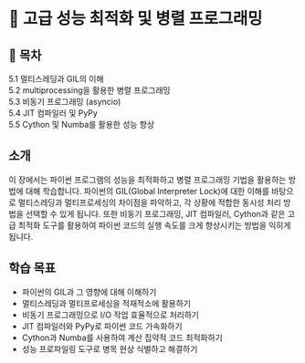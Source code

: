 # 📘 고급 성능 최적화 및 병렬 프로그래밍

## 📌 목차
5.1 멀티스레딩과 GIL의 이해  
5.2 multiprocessing을 활용한 병렬 프로그래밍  
5.3 비동기 프로그래밍 (asyncio)  
5.4 JIT 컴파일러 및 PyPy  
5.5 Cython 및 Numba를 활용한 성능 향상  

## 소개
이 장에서는 파이썬 프로그램의 성능을 최적화하고 병렬 프로그래밍 기법을 활용하는 방법에 대해 학습합니다. 파이썬의 GIL(Global Interpreter Lock)에 대한 이해를 바탕으로 멀티스레딩과 멀티프로세싱의 차이점을 파악하고, 각 상황에 적합한 동시성 처리 방법을 선택할 수 있게 됩니다. 또한 비동기 프로그래밍, JIT 컴파일러, Cython과 같은 고급 최적화 도구를 활용하여 파이썬 코드의 실행 속도를 크게 향상시키는 방법을 익히게 됩니다.

## 학습 목표
- 파이썬의 GIL과 그 영향에 대해 이해하기
- 멀티스레딩과 멀티프로세싱을 적재적소에 활용하기
- 비동기 프로그래밍으로 I/O 작업 효율적으로 처리하기
- JIT 컴파일러와 PyPy로 파이썬 코드 가속화하기
- Cython과 Numba를 사용하여 계산 집약적 코드 최적화하기
- 성능 프로파일링 도구로 병목 현상 식별하고 해결하기 